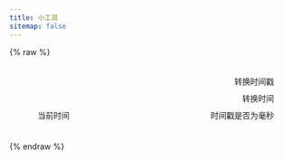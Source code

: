 ```yaml
---
title: 小工具
sitemap: false
---
```

<script type="module" data-pjax>
  import {
    provideFluentDesignSystem,
    fluentAccordion,
    fluentAccordionItem,
    fluentButton,
    fluentCard,
    fluentNumberField,
    fluentSwitch,
    fluentTextField,
    baseLayerLuminance,
    StandardLuminance
  } from "https://cdn.jsdelivr.net/npm/@fluentui/web-components/+esm";
  provideFluentDesignSystem()
    .register(
      fluentAccordion(),
      fluentAccordionItem(),
      fluentButton(),
      fluentCard(),
      fluentNumberField(),
      fluentSwitch(),
      fluentTextField()
    );
  if (typeof matchMedia === "function") {
    const scheme = window.matchMedia("(prefers-color-scheme: dark)");
    if (typeof scheme !== "undefined") {
      scheme.addListener(e => baseLayerLuminance.withDefault(e.matches ? StandardLuminance.DarkMode : StandardLuminance.LightMode));
      if (scheme.matches) {
        baseLayerLuminance.withDefault(StandardLuminance.DarkMode);
      }
    }
  }
</script>

{% raw %}
<div id="vue-app">
  <div class="stack-vertical" style="row-gap: 0.3rem;">
    <fluent-accordion style="width: 100%;">
      <fluent-accordion-item>
        <div slot="heading">
          <settings-presenter style="padding: var(--settings-expander-header-padding);">
            <template #icon>
              <svg-host
                src="https://cdn.jsdelivr.net/npm/@fluentui/svg-icons/icons/calendar_date_20_regular.svg"></svg-host>
            </template>
            <template #header>
              <h4 class="unset">时间戳转换</h4>
            </template>
            <template #description>
              转换 Unix 时间戳与时间字符串。
            </template>
          </settings-presenter>
        </div>
        <div class="setting-expander-content-grid">
          <div class="stack-vertical">
            <div class="stack-horizontal">
              <fluent-number-field v-model="timeStamp" style="flex: 1;"></fluent-number-field>
              <fluent-button @click="convertTimeStamp">转换时间戳</fluent-button>
            </div>
            <div class="stack-horizontal">
              <fluent-text-field v-model="timeString" style="flex: 1;"></fluent-text-field>
              <fluent-button @click="convertTimeString">转换时间</fluent-button>
            </div>
            <div class="stack-horizontal" style="justify-content: space-between;">
              <fluent-button @click="setDateTimeNow">当前时间</fluent-button>
              <fluent-switch ref="isMillisecond">时间戳是否为毫秒</fluent-switch>
            </div>
          </div>
        </div>
      </fluent-accordion-item>
    </fluent-accordion>
    <fluent-card class="settings-button" @click="() => navigate('./markdown')" style="cursor: pointer;">
      <div class="content-grid">
        <settings-presenter style="padding: var(--settings-button-padding);">
          <template #icon>
            <svg-host src="https://cdn.jsdelivr.net/npm/@fluentui/svg-icons/icons/markdown_20_regular.svg"></svg-host>
          </template>
          <template #header>
            <h4 class="unset">Markdown 预览</h4>
          </template>
          <template #description>
            使用 Marked.JS 解析并预览 Markdown 文本。
          </template>
        </settings-presenter>
        <div class="action-icon-holder">
          <svg-host src="https://cdn.jsdelivr.net/npm/@fluentui/svg-icons/icons/chevron_right_12_regular.svg"></svg-host>
        </div>
      </div>
    </fluent-card>
  </div>
</div>

<template id="settings-presenter-template">
  <div class="settings-presenter">
    <div class="header-root">
      <div class="icon-holder">
        <slot name="icon"></slot>
      </div>
      <div class="header-panel">
        <span>
          <slot name="header"></slot>
        </span>
        <span class="description">
          <slot name="description"></slot>
        </span>
      </div>
    </div>
    <div class="content-presenter">
      <slot></slot>
    </div>
  </div>
</template>
{% endraw %}

<script type="module" data-pjax>
  import { createApp } from "https://cdn.jsdelivr.net/npm/vue/dist/vue.esm-browser.prod.js";
  createApp({
    data() {
      return {
        timeStamp: Math.floor(Date.now() / 1000),
        timeString: new Date().toISOString()
      }
    },
    methods: {
      navigate(src) {
        location.href = src;
      },
      convertTimeStamp() {
        const isMillisecond = this.$refs.isMillisecond.checked;
        const time = Math.floor(isMillisecond ? +this.timeStamp : this.timeStamp * 1000);
        this.timeString = new Date(time).toISOString();
      },
      convertTimeString() {
        const isMillisecond = this.$refs.isMillisecond.checked;
        const time = new Date(this.timeString);
        this.timeStamp = isMillisecond ? time.getTime() : Math.floor(time.getTime() / 1000);
      },
      setDateTimeNow() {
        const time = new Date();
        const isMillisecond = this.$refs.isMillisecond.checked;
        this.timeStamp = isMillisecond ? time.getTime() : Math.floor(time.getTime() / 1000);
        this.timeString = new Date().toISOString();
      },
      valueChanged(oldValue, newValue) {
        console.log(oldValue, newValue);
      }
    }
  }).component("settings-presenter", {
    template: "#settings-presenter-template"
  }).mount("#vue-app");
  if (!customElements.get("svg-host")) {
    async function getSVG(src) {
      if (src) {
        try {
          return await fetch(src)
            .then(response => response.text());
        }
        catch (ex) {
          console.error(ex);
        }
      }
      return '';
    }
    class svgHost extends HTMLElement {
      static get observedAttributes() {
        return ["src"];
      }
      constructor() {
        super();
        this.isLoaded = false;
      }
      get src() {
        return this.getAttribute("src");
      }
      set src(value) {
        this.setAttribute("src", value);
      }
      connectedCallback() {
        getSVG(this.src).then(svg => this.innerHTML = svg);
        this.isLoaded = true;
      }
      attributeChangedCallback(name, oldValue, newValue) {
        if (!this.isLoaded || oldValue === newValue) { return; }
        switch (name) {
          case "src":
            getSVG(newValue).then(svg => this.innerHTML = svg);
            break;
        }
      }
    }
    customElements.define("svg-host", svgHost);
  }
</script>

<style>
  #vue-app {
    font-family: "Segoe UI Variable", "Segoe UI", sans-serif;
    font-size: 14px;
    line-height: 20px;
    font-weight: 400;
  }

  #vue-app * {
    --settings-card-padding: 16px;
    --settings-button-padding: 16px 0 16px 16px;
    --settings-expander-header-padding: 4px 0px 4px 8px;
    --settings-expander-item-padding: 0px 36px 0px 50px;
  }

  #vue-app div.root {
    display: flex;
  }

  #vue-app .card {
    display: block;
    contain: content;
    height: var(--card-height, 100%);
    width: var(--card-width, 100%);
    box-sizing: border-box;
    background: var(--fill-color);
    color: var(--neutral-foreground-rest);
    border: calc(var(--stroke-width)* 1px) solid var(--neutral-stroke-layer-rest);
    border-radius: calc(var(--layer-corner-radius)* 1px);
    box-shadow: var(--elevation-shadow-card-rest);
  }

  #vue-app .stack-vertical {
    display: flex;
    flex-direction: column;
    align-items: start;
    justify-content: start;
    column-gap: 10px;
    row-gap: 10px;
    width: 100%;
  }

  #vue-app .stack-horizontal {
    display: flex;
    flex-direction: row;
    justify-content: start;
    align-items: center;
    column-gap: 10px;
    row-gap: 10px;
    width: 100%;
  }

  #vue-app h6.unset,
  #vue-app h5.unset,
  #vue-app h4.unset,
  #vue-app h3.unset,
  #vue-app h2.unset,
  #vue-app h1.unset {
    margin-top: unset;
    margin-bottom: unset;
    font-weight: unset;
    font-family: unset;
    font-size: unset;
    line-height: unset;
  }

  #vue-app fluent-accordion-item {
    box-sizing: border-box;
    box-shadow: var(--elevation-shadow-card-rest);
  }

  .settings-presenter {
    display: flex;
    justify-content: space-between;
    align-items: center;
  }

  .settings-presenter * {
    --settings-card-description-font-size: 12px;
    --settings-card-header-icon-max-size: 20px;
    --settings-card-content-min-width: 240px;
    --settings-card-header-icon-margin: 0px 20px 0px 2px;
    --settings-card-vertical-header-content-spacing: 8px 0px 0px 0px;
  }

  .settings-presenter div.header-root {
    display: flex;
    align-items: center;
    flex: 1;
  }

  .settings-presenter div.icon-holder {
    max-width: var(--settings-card-header-icon-max-size);
    max-height: var(--settings-card-header-icon-max-size);
    margin: var(--settings-card-header-icon-margin);
    fill: currentColor;
  }

  .settings-presenter div.header-panel {
    display: flex;
    flex-direction: column;
    margin: 0px 24px 0px 0px;
  }

  .settings-presenter span.description {
    font-size: var(--settings-card-description-font-size);
    color: var(--neutral-fill-strong-hover);
  }

  .settings-presenter div.content-presenter {
    display: grid;
  }

  .settings-presenter a.text-button {
    font-weight: bold;
    text-decoration: unset;
  }

  @media (max-width: 600px) {
    .settings-presenter * {
      --settings-card-content-min-width: auto;
    }

    .settings-presenter div.settings-presenter {
      flex-flow: column;
      justify-content: unset;
      align-items: unset;
    }

    .settings-presenter div.header-panel {
      margin: unset;
    }

    .settings-presenter div.content-presenter {
      margin: var(--settings-card-vertical-header-content-spacing);
    }
  }

  .settings-button {
    cursor: pointer;
  }

  .settings-button div.content-grid {
    display: flex;
    justify-content: space-between;
    align-items: center;
  }

  .settings-button div.action-icon-holder {
    width: 32px;
    height: auto;
    display: flex;
    justify-content: center;
    align-items: center;
    margin: 0 8px;
    fill: currentColor;
  }

  div.setting-expander-content-grid {
    padding: var(--settings-expander-item-padding);
  }
</style>